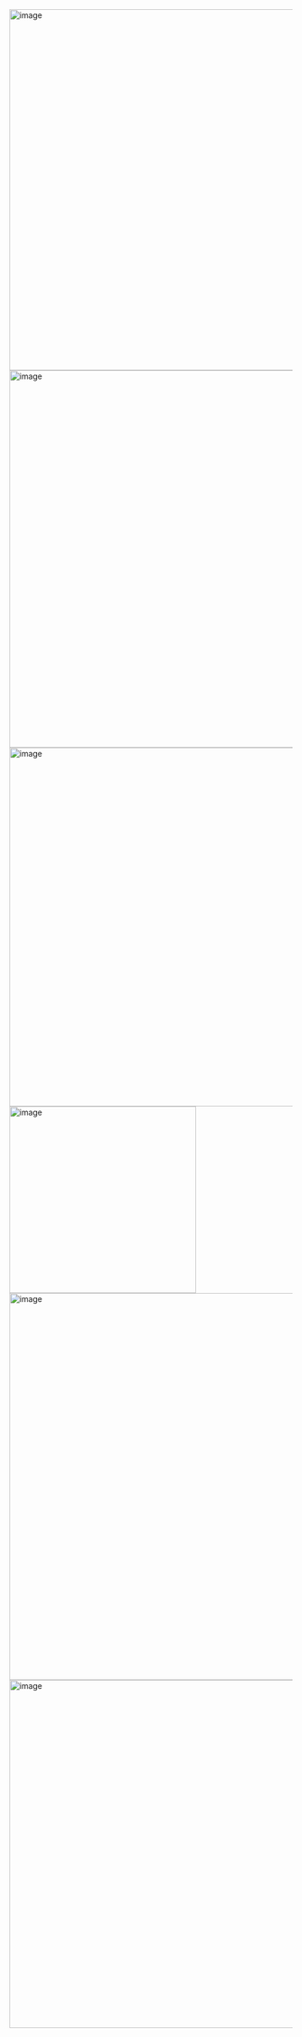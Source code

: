 <img width="642" alt="image" src="https://github.com/user-attachments/assets/78697362-6a82-482a-82c6-1a323485a72b">

<img width="671" alt="image" src="https://github.com/user-attachments/assets/7baca713-e26b-4475-80de-31932cad83a5">

<img width="638" alt="image" src="https://github.com/user-attachments/assets/635da67e-8f47-40fe-a0c7-7f71ce7dcd82">

<img width="332" alt="image" src="https://github.com/user-attachments/assets/31ea610d-0149-4d62-bf05-9aad9582471c">

<img width="688" alt="image" src="https://github.com/user-attachments/assets/fbc79eed-b1f8-4e93-b5e6-fa0b7c12776d">

<img width="619" alt="image" src="https://github.com/user-attachments/assets/2ccac09e-7923-4b5d-abc3-703fd96d4081">
